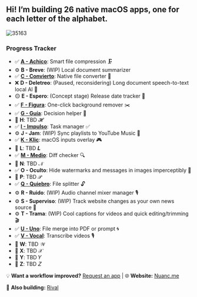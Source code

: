 ## Hi! I’m building 26 native macOS apps, one for each letter of the alphabet.

![35163](https://github.com/user-attachments/assets/8626d56a-4b45-48bf-8545-1f283ebd69c7)

### Progress Tracker
- ✅ [**A - Achico**](https://github.com/nuance-dev/achico): Smart file compression 🗜️
- ⚙️ **B - Breve**: (WIP) Local document summarizer
- ✅ [**C - Convierto**](https://github.com/nuance-dev/convierto): Native file converter 🧪
- ❌ **D - Deletreo**: (Paused, reconsidering) Long document speech-to-text local AI 📢
- 🟡 **E - Espero**: (Concept stage) Release date tracker 📆
- ✅ [**F - Figura**](https://github.com/nuance-dev/figura): One-click background remover ✂️
- ✅ [**G - Guía**](https://github.com/nuance-dev/guia): Decision helper 🤔
- 🔲 **H**: TBD 𝓗
- ✅ [**I - Impulso**](https://github.com/nuance-dev/impulso): Task manager ✅
- ⚙️ **J - Jam**: (WIP) Sync playlists to YouTube Music 📆
- ✅ [**K - Klic**](https://github.com/nuance-dev/klic): macOS inputs overlay 🎮
- 🔲 **L**: TBD 𝑳
- ✅ [**M - Medio**](https://github.com/nuance-dev/medio): Diff checker 🔍
- 🔲 **N**: TBD 𝒩
- ✅ **O - Oculto**: Hide watermarks and messages in images imperceptibly 🫥
- 🔲 **P**: TBD 𝒫
- ✅ [**Q - Quiebro**](https://github.com/nuance-dev/quiebro): File splitter 🔓
- ⚙️ **R - Ruido**: (WIP) Audio channel mixer manager 🎙️
- ⚙️ **S - Superviso**: (WIP) Track website changes as your own news source 📑
- ⚙️ **T - Trama**: (WIP) Cool captions for videos and quick editing/trimming 🎬
- ✅ [**U - Uno**](https://github.com/nuance-dev/uno): File merge into PDF or prompt 🌀
- ✅ [**V - Vocal**](https://github.com/nuance-dev/vocal): Transcribe videos 🎙️
- 🔲 **W**: TBD 𝒲
- 🔲 **X**: TBD 𝒳
- 🔲 **Y**: TBD 𝑌
- 🔲 **Z**: TBD 𝑍

💡 **Want a workflow improved?** [Request an app](https://github.com/nuance-dev/nuance/discussions/categories/ideas)  |  🌐 **Website:** [Nuanc.me](https://nuanc.me)

🤖 **Also building:** [Rival](https://rival.tips)

